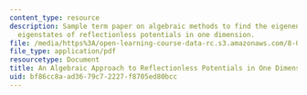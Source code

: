 ```yaml
---
content_type: resource
description: Sample term paper on algebraic methods to find the eigenenergies and
  eigenstates of reflectionless potentials in one dimension.
file: /media/https%3A/open-learning-course-data-rc.s3.amazonaws.com/8-06-quantum-physics-iii-spring-2005/bf86cc8aad3679c72227f8705ed80bcc_samplepaper.pdf
file_type: application/pdf
resourcetype: Document
title: An Algebraic Approach to Reflectionless Potentials in One Dimension
uid: bf86cc8a-ad36-79c7-2227-f8705ed80bcc
---
```

